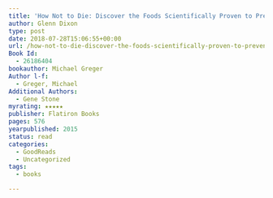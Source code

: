 ```yaml
---
title: 'How Not to Die: Discover the Foods Scientifically Proven to Prevent and Reverse Disease'
author: Glenn Dixon
type: post
date: 2018-07-28T15:06:55+00:00
url: /how-not-to-die-discover-the-foods-scientifically-proven-to-prevent-and-reverse-disease/
Book Id:
  - 26186404
bookauthor: Michael Greger
Author l-f:
  - Greger, Michael
Additional Authors:
  - Gene Stone
myrating: ★★★★★
publisher: Flatiron Books
pages: 576
yearpublished: 2015
status: read
categories:
  - GoodReads
  - Uncategorized
tags:
  - books

---
```

